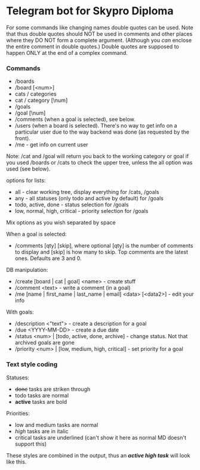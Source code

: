 # Telegram bot for Skypro Diploma


For some commands like changing names double quotes can be used.
Note that thus double quotes should NOT be used in comments and other places where they DO NOT form a complete argument.
(Although you _can_ enclose the entire comment in double quotes.)
Double quotes are supposed to happen ONLY at the end of a complex command.
### Commands
* /boards
* /board [\<num>]
* cats / categories
* cat / category [\num]
* /goals
* /goal [\num]
* /comments (when a goal is selected), see below.
* /users (when a board is selected). There's no way to get info on a particular user due to the way backend was done (as requested by the front).
* /me - get info on current user

Note: /cat and /goal will return you back to the working category or goal if you used /boards or /cats to check the upper tree, unless the all option was used (see below).

options for lists:
* all - clear working tree, display everything for /cats, /goals
* any - all statuses (only todo and active by default) for /goals
* todo, active, done - status selection for /goals
* low, normal, high, critical - priority selection for /goals

Mix options as you wish separated by space

When a goal is selected:
* /comments [qty] [skip], where optional [qty] is the number of comments to display and [skip] is how many to skip. Top comments are the latest ones. Defaults are 3 and 0.

DB manipulation:
* /create [board | cat | goal] \<name> - create stuff
* /comment \<text> - write a comment (in a goal)
* /me [name | first_name | last_name | email] \<data> [\<data2>] - edit your info

With goals:
* /description \<"text"> - create a description for a goal
* /due \<YYYY-MM-DD> - create a due date
* /status \<num> | [todo, active, done, archive] - change status. Not that archived goals are gone
* /priority \<num> | [low, medium, high, critical] - set priority for a goal

### Text style coding

Statuses:
* ~~done~~ tasks are striken through
* todo tasks are normal
* **active** tasks are bold

Priorities:
* low and medium tasks are normal
* _high_ tasks are in italic
* critical tasks are underlined (can't show it here as normal MD doesn't support this)

These styles are combined in the output, thus an **_active high task_** will look like this.